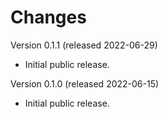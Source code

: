 # Changes

Version 0.1.1 (released 2022-06-29)

- Initial public release.

Version 0.1.0 (released 2022-06-15)

- Initial public release.
